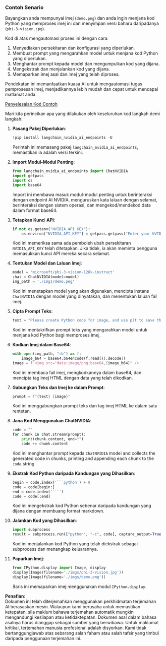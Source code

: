 ### Contoh Senario

Bayangkan anda mempunyai imej (`demo.png`) dan anda ingin menjana kod Python yang memproses imej ini dan menyimpan versi baharu daripadanya (`phi-3-vision.jpg`). 

Kod di atas mengautomasi proses ini dengan cara:

1. Menyediakan persekitaran dan konfigurasi yang diperlukan.
2. Membuat prompt yang mengarahkan model untuk menjana kod Python yang diperlukan.
3. Menghantar prompt kepada model dan mengumpulkan kod yang dijana.
4. Mengekstrak dan menjalankan kod yang dijana.
5. Memaparkan imej asal dan imej yang telah diproses.

Pendekatan ini memanfaatkan kuasa AI untuk mengautomasi tugas pemprosesan imej, menjadikannya lebih mudah dan cepat untuk mencapai matlamat anda. 

[Penyelesaian Kod Contoh](../../../../../../code/06.E2E/E2E_Nvidia_NIM_Phi3_Vision.ipynb)

Mari kita perincikan apa yang dilakukan oleh keseluruhan kod langkah demi langkah:

1. **Pasang Pakej Diperlukan**:
    ```python
    !pip install langchain_nvidia_ai_endpoints -U
    ```
    Perintah ini memasang pakej `langchain_nvidia_ai_endpoints`, memastikan ia adalah versi terkini.

2. **Import Modul-Modul Penting**:
    ```python
    from langchain_nvidia_ai_endpoints import ChatNVIDIA
    import getpass
    import os
    import base64
    ```
    Import ini membawa masuk modul-modul penting untuk berinteraksi dengan endpoint AI NVIDIA, menguruskan kata laluan dengan selamat, berinteraksi dengan sistem operasi, dan mengekod/mendekod data dalam format base64.

3. **Tetapkan Kunci API**:
    ```python
    if not os.getenv("NVIDIA_API_KEY"):
        os.environ["NVIDIA_API_KEY"] = getpass.getpass("Enter your NVIDIA API key: ")
    ```
    Kod ini memeriksa sama ada pemboleh ubah persekitaran `NVIDIA_API_KEY` telah ditetapkan. Jika tidak, ia akan meminta pengguna memasukkan kunci API mereka secara selamat.

4. **Tentukan Model dan Laluan Imej**:
    ```python
    model = 'microsoft/phi-3-vision-128k-instruct'
    chat = ChatNVIDIA(model=model)
    img_path = './imgs/demo.png'
    ```
    Kod ini menetapkan model yang akan digunakan, mencipta instans `ChatNVIDIA` dengan model yang dinyatakan, dan menentukan laluan fail imej.

5. **Cipta Prompt Teks**:
    ```python
    text = "Please create Python code for image, and use plt to save the new picture under imgs/ and name it phi-3-vision.jpg."
    ```
    Kod ini mentakrifkan prompt teks yang mengarahkan model untuk menjana kod Python bagi memproses imej.

6. **Kodkan Imej dalam Base64**:
    ```python
    with open(img_path, "rb") as f:
        image_b64 = base64.b64encode(f.read()).decode()
    image = f'<img src="data:image/png;base64,{image_b64}" />'
    ```
    Kod ini membaca fail imej, mengkodkannya dalam base64, dan mencipta tag imej HTML dengan data yang telah dikodkan.

7. **Gabungkan Teks dan Imej ke dalam Prompt**:
    ```python
    prompt = f"{text} {image}"
    ```
    Kod ini menggabungkan prompt teks dan tag imej HTML ke dalam satu rentetan.

8. **Jana Kod Menggunakan ChatNVIDIA**:
    ```python
    code = ""
    for chunk in chat.stream(prompt):
        print(chunk.content, end="")
        code += chunk.content
    ```
    Kod ini menghantar prompt kepada `ChatNVIDIA` model and collects the generated code in chunks, printing and appending each chunk to the `code` string.

9. **Ekstrak Kod Python daripada Kandungan yang Dihasilkan**:
    ```python
    begin = code.index('```python') + 9
    code = code[begin:]
    end = code.index('```')
    code = code[:end]
    ```
    Kod ini mengekstrak kod Python sebenar daripada kandungan yang dijana dengan membuang format markdown.

10. **Jalankan Kod yang Dihasilkan**:
    ```python
    import subprocess
    result = subprocess.run(["python", "-c", code], capture_output=True)
    ```
    Kod ini menjalankan kod Python yang telah diekstrak sebagai subprocess dan menangkap keluarannya.

11. **Paparkan Imej**:
    ```python
    from IPython.display import Image, display
    display(Image(filename='./imgs/phi-3-vision.jpg'))
    display(Image(filename='./imgs/demo.png'))
    ```
    Baris ini memaparkan imej menggunakan modul `IPython.display`.

**Penafian**:  
Dokumen ini telah diterjemahkan menggunakan perkhidmatan terjemahan AI berasaskan mesin. Walaupun kami berusaha untuk memastikan ketepatan, sila maklum bahawa terjemahan automatik mungkin mengandungi kesilapan atau ketidaktepatan. Dokumen asal dalam bahasa asalnya harus dianggap sebagai sumber yang berwibawa. Untuk maklumat kritikal, terjemahan manusia profesional adalah disyorkan. Kami tidak bertanggungjawab atas sebarang salah faham atau salah tafsir yang timbul daripada penggunaan terjemahan ini.